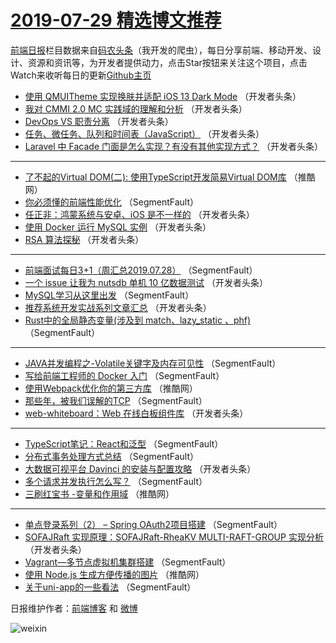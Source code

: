 # [2019-07-29 精选博文推荐](http://hao.caibaojian.com/date/2019/07/29)

[前端日报](http://caibaojian.com/c/news)栏目数据来自[码农头条](http://hao.caibaojian.com/)（我开发的爬虫），每日分享前端、移动开发、设计、资源和资讯等，为开发者提供动力，点击Star按钮来关注这个项目，点击Watch来收听每日的更新[Github主页](https://github.com/kujian/frontendDaily)
* [使用 QMUITheme 实现换肤并适配 iOS 13 Dark Mode](http://hao.caibaojian.com/119759.html) （开发者头条）
* [我对 CMMI 2.0 MC 实践域的理解和分析](http://hao.caibaojian.com/119760.html) （开发者头条）
* [DevOps VS 职责分离](http://hao.caibaojian.com/119742.html) （开发者头条）
* [任务、微任务、队列和时间表（JavaScript）](http://hao.caibaojian.com/119761.html) （开发者头条）
* [Laravel 中 Facade 门面是怎么实现？有没有其他实现方式？](http://hao.caibaojian.com/119743.html) （开发者头条）

***
* [了不起的Virtual DOM(二): 使用TypeScript开发简易Virtual DOM库](http://hao.caibaojian.com/119768.html) （推酷网）
* [你必须懂的前端性能优化](http://hao.caibaojian.com/119719.html) （SegmentFault）
* [任正非：鸿蒙系统与安卓、iOS 是不一样的](http://hao.caibaojian.com/119736.html) （开发者头条）
* [使用 Docker 运行 MySQL 实例](http://hao.caibaojian.com/119755.html) （开发者头条）
* [RSA 算法探秘](http://hao.caibaojian.com/119757.html) （开发者头条）

***
* [前端面试每日3+1（周汇总2019.07.28）](http://hao.caibaojian.com/119727.html) （SegmentFault）
* [一个 issue 让我为 nutsdb 单机 10 亿数据测试](http://hao.caibaojian.com/119738.html) （开发者头条）
* [MySQL学习从这里出发](http://hao.caibaojian.com/119728.html) （SegmentFault）
* [推荐系统开发实战系列文章汇总](http://hao.caibaojian.com/119739.html) （开发者头条）
* [Rust中的全局静态变量(涉及到 match、lazy_static  、phf)](http://hao.caibaojian.com/119729.html) （SegmentFault）

***
* [JAVA并发编程之-Volatile关键字及内存可见性](http://hao.caibaojian.com/119730.html) （SegmentFault）
* [写给前端工程师的 Docker 入门](http://hao.caibaojian.com/119720.html) （SegmentFault）
* [使用Webpack优化你的第三方库](http://hao.caibaojian.com/119767.html) （推酷网）
* [那些年，被我们误解的TCP](http://hao.caibaojian.com/119731.html) （SegmentFault）
* [web-whiteboard：Web 在线白板组件库](http://hao.caibaojian.com/119745.html) （开发者头条）

***
* [TypeScript笔记：React和泛型](http://hao.caibaojian.com/119721.html) （SegmentFault）
* [分布式事务处理方式总结](http://hao.caibaojian.com/119732.html) （SegmentFault）
* [大数据可视平台 Davinci 的安装与配置攻略](http://hao.caibaojian.com/119748.html) （开发者头条）
* [多个请求并发执行怎么写？](http://hao.caibaojian.com/119722.html) （SegmentFault）
* [三刷红宝书 -变量和作用域](http://hao.caibaojian.com/119769.html) （推酷网）

***
* [单点登录系列（2） &#8211; Spring OAuth2项目搭建](http://hao.caibaojian.com/119733.html) （SegmentFault）
* [SOFAJRaft 实现原理：SOFAJRaft-RheaKV MULTI-RAFT-GROUP 实现分析](http://hao.caibaojian.com/119750.html) （开发者头条）
* [Vagrant—多节点虚拟机集群搭建](http://hao.caibaojian.com/119723.html) （SegmentFault）
* [使用 Node.js 生成方便传播的图片](http://hao.caibaojian.com/119770.html) （推酷网）
* [关于uni-app的一些看法](http://hao.caibaojian.com/119734.html) （SegmentFault）

日报维护作者：[前端博客](http://caibaojian.com/) 和 [微博](http://caibaojian.com/go/weibo)

![weixin](https://user-images.githubusercontent.com/3055447/38468989-651132ac-3b80-11e8-8e6b-15122322a9d7.png)